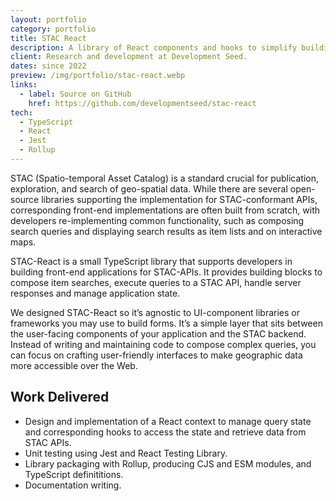 ```yaml
---
layout: portfolio
category: portfolio
title: STAC React
description: A library of React components and hooks to simplify building front-ends for STAC APIs.
client: Research and development at Development Seed.
dates: since 2022
preview: /img/portfolio/stac-react.webp
links:
  - label: Source on GitHub
    href: https://github.com/developmentseed/stac-react
tech:
  - TypeScript
  - React
  - Jest
  - Rollup
---
```


STAC (Spatio-temporal Asset Catalog) is a standard crucial for publication, exploration, and search of geo-spatial data. While there are several open-source libraries supporting the implementation for STAC-conformant APIs, corresponding front-end implementations are often built from scratch, with developers re-implementing common functionality, such as composing search queries and displaying search results as item lists and on interactive maps.

STAC-React is a small TypeScript library that supports developers in building front-end applications for STAC-APIs. It provides building blocks to compose item searches, execute queries to a STAC API, handle server responses and manage application state.

We designed STAC-React so it’s agnostic to UI-component libraries or frameworks you may use to build forms. It’s a simple layer that sits between the user-facing components of your application and the STAC backend. Instead of writing and maintaining code to compose complex queries, you can focus on crafting user-friendly interfaces to make geographic data more accessible over the Web.

## Work Delivered

- Design and implementation of a React context to manage query state and corresponding hooks to access the state and retrieve data from STAC APIs.
- Unit testing using Jest and React Testing Library.
- Library packaging with Rollup, producing CJS and ESM modules, and TypeScript definititions.
- Documentation writing.

